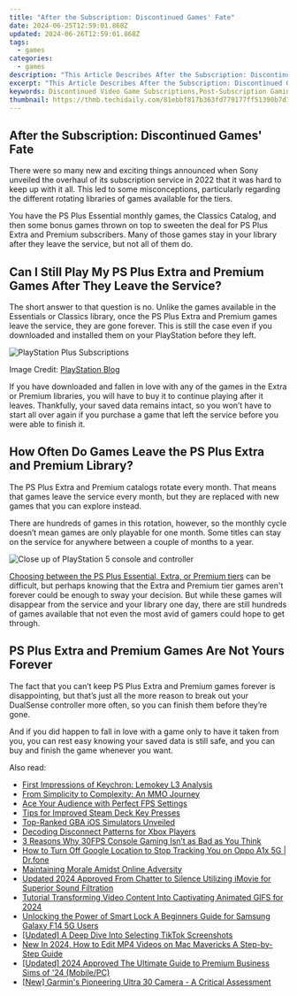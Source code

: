 ```yaml
---
title: "After the Subscription: Discontinued Games' Fate"
date: 2024-06-25T12:59:01.868Z
updated: 2024-06-26T12:59:01.868Z
tags:
  - games
categories:
  - games
description: "This Article Describes After the Subscription: Discontinued Games' Fate"
excerpt: "This Article Describes After the Subscription: Discontinued Games' Fate"
keywords: Discontinued Video Game Subscriptions,Post-Subscription Gaming Strategies,End of Service for Games,What Happens with Abandoned Subscriptions?,Post-Subscription Support in Gaming,Discontinued Game Updates & Support,Transition From Subscription-Based Gaming
thumbnail: https://thmb.techidaily.com/81ebbf817b363fd779177ff51390b7d133960a10883de886d722f86edd02f3d2.jpg
---
```


## After the Subscription: Discontinued Games' Fate

 There were so many new and exciting things announced when Sony unveiled the overhaul of its subscription service in 2022 that it was hard to keep up with it all. This led to some misconceptions, particularly regarding the different rotating libraries of games available for the tiers.

 You have the PS Plus Essential monthly games, the Classics Catalog, and then some bonus games thrown on top to sweeten the deal for PS Plus Extra and Premium subscribers. Many of those games stay in your library after they leave the service, but not all of them do.

## Can I Still Play My PS Plus Extra and Premium Games After They Leave the Service?

 The short answer to that question is no. Unlike the games available in the Essentials or Classics library, once the PS Plus Extra and Premium games leave the service, they are gone forever. This is still the case even if you downloaded and installed them on your PlayStation before they left.

![PlayStation Plus Subscriptions](https://static1.makeuseofimages.com/wordpress/wp-content/uploads/2022/06/PlayStation-Plus-Subscriptions.jpg)

 Image Credit: [PlayStation Blog](https://blog.playstation.com/2022/05/23/your-guide-to-the-all-new-playstation-plus/)

 If you have downloaded and fallen in love with any of the games in the Extra or Premium libraries, you will have to buy it to continue playing after it leaves. Thankfully, your saved data remains intact, so you won’t have to start all over again if you purchase a game that left the service before you were able to finish it.

## How Often Do Games Leave the PS Plus Extra and Premium Library?

 The PS Plus Extra and Premium catalogs rotate every month. That means that games leave the service every month, but they are replaced with new games that you can explore instead.

 There are hundreds of games in this rotation, however, so the monthly cycle doesn’t mean games are only playable for one month. Some titles can stay on the service for anywhere between a couple of months to a year.

![Close up of PlayStation 5 console and controller](https://static1.makeuseofimages.com/wordpress/wp-content/uploads/2022/09/Close-up-of-playstation5-console-and-controller.jpg)

[Choosing between the PS Plus Essential, Extra, or Premium tiers](https://www.makeuseof.com/playstation-plus-essential-vs-extra-vs-premium/) can be difficult, but perhaps knowing that the Extra and Premium tier games aren't forever could be enough to sway your decision. But while these games will disappear from the service and your library one day, there are still hundreds of games available that not even the most avid of gamers could hope to get through.

## PS Plus Extra and Premium Games Are Not Yours Forever

 The fact that you can’t keep PS Plus Extra and Premium games forever is disappointing, but that’s just all the more reason to break out your DualSense controller more often, so you can finish them before they’re gone.

 And if you did happen to fall in love with a game only to have it taken from you, you can rest easy knowing your saved data is still safe, and you can buy and finish the game whenever you want.


<ins class="adsbygoogle"
     style="display:block"
     data-ad-format="autorelaxed"
     data-ad-client="ca-pub-7571918770474297"
     data-ad-slot="1223367746"></ins>



<ins class="adsbygoogle"
     style="display:block"
     data-ad-client="ca-pub-7571918770474297"
     data-ad-slot="8358498916"
     data-ad-format="auto"
     data-full-width-responsive="true"></ins>

<span class="atpl-alsoreadstyle">Also read:</span>
<div><ul>
<li><a href="https://games-able.techidaily.com/first-impressions-of-keychron-lemokey-l3-analysis/"><u>First Impressions of Keychron: Lemokey L3 Analysis</u></a></li>
<li><a href="https://games-able.techidaily.com/from-simplicity-to-complexity-an-mmo-journey/"><u>From Simplicity to Complexity: An MMO Journey</u></a></li>
<li><a href="https://games-able.techidaily.com/ace-your-audience-with-perfect-fps-settings/"><u>Ace Your Audience with Perfect FPS Settings</u></a></li>
<li><a href="https://games-able.techidaily.com/tips-for-improved-steam-deck-key-presses/"><u>Tips for Improved Steam Deck Key Presses</u></a></li>
<li><a href="https://games-able.techidaily.com/top-ranked-gba-ios-simulators-unveiled/"><u>Top-Ranked GBA iOS Simulators Unveiled</u></a></li>
<li><a href="https://games-able.techidaily.com/decoding-disconnect-patterns-for-xbox-players/"><u>Decoding Disconnect Patterns for Xbox Players</u></a></li>
<li><a href="https://games-able.techidaily.com/3-reasons-why-30fps-console-gaming-isnt-as-bad-as-you-think/"><u>3 Reasons Why 30FPS Console Gaming Isn’t as Bad as You Think</u></a></li>
<li><a href="https://android-location-track.techidaily.com/how-to-turn-off-google-location-to-stop-tracking-you-on-oppo-a1x-5g-drfone-by-drfone-virtual-android/"><u>How to Turn Off Google Location to Stop Tracking You on Oppo A1x 5G | Dr.fone</u></a></li>
<li><a href="https://youtube-video-recordings.techidaily.com/maintaining-morale-amidst-online-adversity/"><u>Maintaining Morale Amidst Online Adversity</u></a></li>
<li><a href="https://sound-tweaking.techidaily.com/updated-2024-approved-from-chatter-to-silence-utilizing-imovie-for-superior-sound-filtration/"><u>Updated 2024 Approved From Chatter to Silence Utilizing iMovie for Superior Sound Filtration</u></a></li>
<li><a href="https://facebook-record-videos.techidaily.com/tutorial-transforming-video-content-into-captivating-animated-gifs-for-2024/"><u>Tutorial  Transforming Video Content Into Captivating Animated GIFS for 2024</u></a></li>
<li><a href="https://android-unlock.techidaily.com/unlocking-the-power-of-smart-lock-a-beginners-guide-for-samsung-galaxy-f14-5g-users-by-drfone-android/"><u>Unlocking the Power of Smart Lock A Beginners Guide for Samsung Galaxy F14 5G Users</u></a></li>
<li><a href="https://extra-information.techidaily.com/updated-a-deep-dive-into-selecting-tiktok-screenshots/"><u>[Updated] A Deep Dive Into Selecting TikTok Screenshots</u></a></li>
<li><a href="https://ai-video-apps.techidaily.com/new-in-2024-how-to-edit-mp4-videos-on-mac-mavericks-a-step-by-step-guide/"><u>New In 2024, How to Edit MP4 Videos on Mac Mavericks A Step-by-Step Guide</u></a></li>
<li><a href="https://screen-capture.techidaily.com/updated-2024-approved-the-ultimate-guide-to-premium-business-sims-of-24-mobilepc/"><u>[Updated] 2024 Approved  The Ultimate Guide to Premium Business Sims of '24 (Mobile/PC)</u></a></li>
<li><a href="https://some-knowledge.techidaily.com/new-garmins-pioneering-ultra-30-camera-a-critical-assessment/"><u>[New] Garmin's Pioneering Ultra 30 Camera - A Critical Assessment</u></a></li>
</ul></div>
